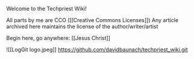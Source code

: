 Welcome to the Techpriest Wiki!

All parts by me are CCO ([[Creative Commons Licenses]])
Any article archived here maintains the license of the author/writer/artist

Begin here, go anywhere:
[[Jesus Christ]]

![[LogGit logo.jpeg]] https://github.com/davidbaunach/techpriest_wiki.git
